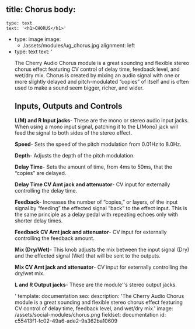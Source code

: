 title: Chorus
body:
  -
    type: text
    text: '<h1>CHORUS</h1>'
  -
    type: image
    image:
      - /assets/modules/ug_chorus.jpg
    alignment: left
  -
    type: text
    text: '<p>The Cherry Audio Chorus module is a great sounding and flexible stereo chorus effect featuring CV control of delay time, feedback level, and wet/dry mix. Chorus is created by mixing an audio signal with one or more slightly delayed and pitch-modulated “copies” of itself and is often used to make a sound seem bigger, richer, and wider.</p><h2><strong>Inputs, Outputs and Controls</strong></h2><p><strong>L(M) and R Input jacks</strong>- These are the mono or stereo audio input jacks. When using a mono input signal, patching it to the L(Mono) jack will feed the signal to both sides of the stereo effect.</p><p><strong>Speed</strong>- Sets the speed of the pitch modulation from 0.01Hz to 8.0Hz.</p><p><strong>Depth</strong>- Adjusts the depth of the pitch modulation.</p><p><strong>Delay Time</strong>- Sets the amount of time, from 4ms to 50ms, that the “copies” are delayed.</p><p><strong>Delay Time CV Amt jack and attenuator</strong>- CV input for externally controlling the delay time.</p><p><strong>Feedback</strong>- Increases the number of “copies,” or layers, of the input signal by “feeding” the effected signal “back” to the effect input. This is the same principle as a delay pedal with repeating echoes only with shorter delay times.</p><p><strong>Feedback CV Amt jack and attenuator</strong>- CV input for externally controlling the feedback amount.</p><p><strong>Mix (Dry/Wet)</strong>- This knob adjusts the mix between the input signal (Dry) and the effected signal (Wet) that will be sent to the outputs.</p><p><strong>Mix CV Amt jack and attenuator</strong>- CV input for externally controlling the dry/wet mix.</p><p><strong>L and R Output jacks</strong>- These are the module''s stereo output jacks.</p>'
template: documentation
seo:
  description: 'The Cherry Audio Chorus module is a great sounding and flexible stereo chorus effect featuring CV control of delay time, feedback level, and wet/dry mix.'
  image: /assets/social-modules/chorus.png
fieldset: documentation
id: c55413f1-fc02-49a6-ade2-9a362ba10609
